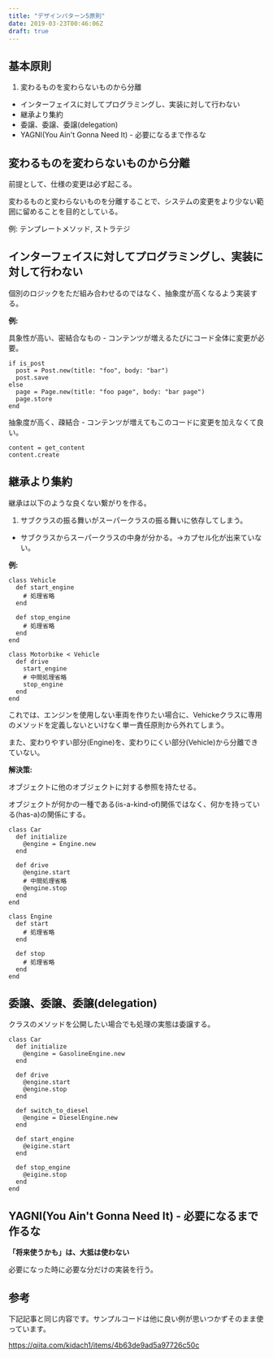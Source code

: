 ```yaml
---
title: "デザインパターン5原則"
date: 2019-03-23T00:46:06Z
draft: true
---
```


## 基本原則
1. 変わるものを変わらないものから分離
- インターフェイスに対してプログラミングし、実装に対して行わない
- 継承より集約
- 委譲、委譲、委譲(delegation)
- YAGNI(You Ain't Gonna Need It) - 必要になるまで作るな

## 変わるものを変わらないものから分離

前提として、仕様の変更は必ず起こる。

変わるものと変わらないものを分離することで、システムの変更をより少ない範囲に留めることを目的としている。

例: テンプレートメソッド, ストラテジ

## インターフェイスに対してプログラミングし、実装に対して行わない

個別のロジックをただ組み合わせるのではなく、抽象度が高くなるよう実装する。

**例:**

具象性が高い、密結合なもの - コンテンツが増えるたびにコード全体に変更が必要。

```
if is_post
  post = Post.new(title: "foo", body: "bar")
  post.save
else
  page = Page.new(title: "foo page", body: "bar page")
  page.store
end
```

抽象度が高く、疎結合 - コンテンツが増えてもこのコードに変更を加えなくて良い。

```
content = get_content
content.create
```

## 継承より集約
継承は以下のような良くない繋がりを作る。

1. サブクラスの振る舞いがスーパークラスの振る舞いに依存してしまう。
- サブクラスからスーパークラスの中身が分かる。->カプセル化が出来ていない。

**例:**

```
class Vehicle
  def start_engine
    # 処理省略
  end

  def stop_engine
    # 処理省略
  end
end

class Motorbike < Vehicle
  def drive
    start_engine
    # 中間処理省略
    stop_engine
  end
end
```

これでは、エンジンを使用しない車両を作りたい場合に、Vehickeクラスに専用のメソッドを定義しないといけなく単一責任原則から外れてしまう。

また、変わりやすい部分(Engine)を、変わりにくい部分(Vehicle)から分離できていない。

**解決策:**

オブジェクトに他のオブジェクトに対する参照を持たせる。

オブジェクトが何かの一種である(is-a-kind-of)関係ではなく、何かを持っている(has-a)の関係にする。

```
class Car
  def initialize
    @engine = Engine.new
  end

  def drive
    @engine.start
    # 中間処理省略
    @engine.stop
  end
end

class Engine
  def start
    # 処理省略
  end

  def stop
    # 処理省略
  end
end
```

## 委譲、委譲、委譲(delegation)

クラスのメソッドを公開したい場合でも処理の実態は委譲する。

```
class Car
  def initialize
    @engine = GasolineEngine.new
  end

  def drive
    @engine.start
    @engine.stop
  end

  def switch_to_diesel
    @engine = DieselEngine.new
  end

  def start_engine
    @eigine.start
  end

  def stop_engine
    @eigine.stop
  end
end
```

## YAGNI(You Ain't Gonna Need It) - 必要になるまで作るな

**「将来使うかも」は、大抵は使わない**

必要になった時に必要な分だけの実装を行う。

## 参考

下記記事と同じ内容です。サンプルコードは他に良い例が思いつかずそのまま使っています。

https://qiita.com/kidach1/items/4b63de9ad5a97726c50c
